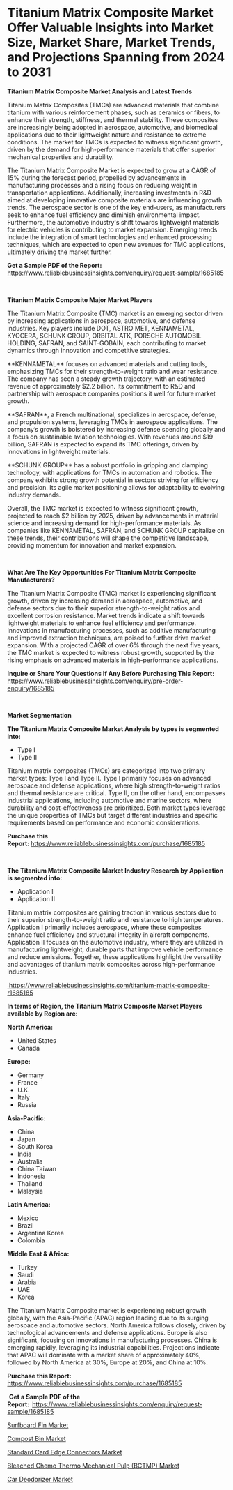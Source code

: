 <p><h1>Titanium Matrix Composite Market Offer Valuable Insights into Market Size, Market Share, Market Trends, and Projections Spanning from 2024 to 2031</h1></p><p><strong>Titanium Matrix Composite Market Analysis and Latest Trends</strong></p>
<p><p>Titanium Matrix Composites (TMCs) are advanced materials that combine titanium with various reinforcement phases, such as ceramics or fibers, to enhance their strength, stiffness, and thermal stability. These composites are increasingly being adopted in aerospace, automotive, and biomedical applications due to their lightweight nature and resistance to extreme conditions. The market for TMCs is expected to witness significant growth, driven by the demand for high-performance materials that offer superior mechanical properties and durability.</p><p>The Titanium Matrix Composite Market is expected to grow at a CAGR of 15% during the forecast period, propelled by advancements in manufacturing processes and a rising focus on reducing weight in transportation applications. Additionally, increasing investments in R&D aimed at developing innovative composite materials are influencing growth trends. The aerospace sector is one of the key end-users, as manufacturers seek to enhance fuel efficiency and diminish environmental impact. Furthermore, the automotive industry's shift towards lightweight materials for electric vehicles is contributing to market expansion. Emerging trends include the integration of smart technologies and enhanced processing techniques, which are expected to open new avenues for TMC applications, ultimately driving the market further.</p></p>
<p><strong>Get a Sample PDF of the Report:&nbsp;</strong> <a href="https://www.reliablebusinessinsights.com/enquiry/request-sample/1685185?utm_campaign=1426&utm_medium=2&utm_source=Github&utm_content=ia&utm_term=16102024&utm_id=titanium-matrix-composite">https://www.reliablebusinessinsights.com/enquiry/request-sample/1685185</a></p>
<p>&nbsp;</p>
<p><strong>Titanium Matrix Composite Major Market Players</strong></p>
<p><p>The Titanium Matrix Composite (TMC) market is an emerging sector driven by increasing applications in aerospace, automotive, and defense industries. Key players include DOT, ASTRO MET, KENNAMETAL, KYOCERA, SCHUNK GROUP, ORBITAL ATK, PORSCHE AUTOMOBIL HOLDING, SAFRAN, and SAINT-GOBAIN, each contributing to market dynamics through innovation and competitive strategies.</p><p>**KENNAMETAL** focuses on advanced materials and cutting tools, emphasizing TMCs for their strength-to-weight ratio and wear resistance. The company has seen a steady growth trajectory, with an estimated revenue of approximately $2.2 billion. Its commitment to R&D and partnership with aerospace companies positions it well for future market growth.</p><p>**SAFRAN**, a French multinational, specializes in aerospace, defense, and propulsion systems, leveraging TMCs in aerospace applications. The company’s growth is bolstered by increasing defense spending globally and a focus on sustainable aviation technologies. With revenues around $19 billion, SAFRAN is expected to expand its TMC offerings, driven by innovations in lightweight materials.</p><p>**SCHUNK GROUP** has a robust portfolio in gripping and clamping technology, with applications for TMCs in automation and robotics. The company exhibits strong growth potential in sectors striving for efficiency and precision. Its agile market positioning allows for adaptability to evolving industry demands.</p><p>Overall, the TMC market is expected to witness significant growth, projected to reach $2 billion by 2025, driven by advancements in material science and increasing demand for high-performance materials. As companies like KENNAMETAL, SAFRAN, and SCHUNK GROUP capitalize on these trends, their contributions will shape the competitive landscape, providing momentum for innovation and market expansion.</p></p>
<p>&nbsp;</p>
<p><strong>What Are The Key Opportunities For Titanium Matrix Composite Manufacturers?</strong></p>
<p><p>The Titanium Matrix Composite (TMC) market is experiencing significant growth, driven by increasing demand in aerospace, automotive, and defense sectors due to their superior strength-to-weight ratios and excellent corrosion resistance. Market trends indicate a shift towards lightweight materials to enhance fuel efficiency and performance. Innovations in manufacturing processes, such as additive manufacturing and improved extraction techniques, are poised to further drive market expansion. With a projected CAGR of over 6% through the next five years, the TMC market is expected to witness robust growth, supported by the rising emphasis on advanced materials in high-performance applications.</p></p>
<p><strong>Inquire or Share Your Questions If Any Before Purchasing This Report:</strong> <a href="https://www.reliablebusinessinsights.com/enquiry/pre-order-enquiry/1685185?utm_campaign=1426&utm_medium=2&utm_source=Github&utm_content=ia&utm_term=16102024&utm_id=titanium-matrix-composite">https://www.reliablebusinessinsights.com/enquiry/pre-order-enquiry/1685185</a></p>
<p>&nbsp;</p>
<p><strong>Market Segmentation</strong></p>
<p><strong>The Titanium Matrix Composite Market Analysis by types is segmented into:</strong></p>
<p><ul><li>Type I</li><li>Type II</li></ul></p>
<p><p>Titanium matrix composites (TMCs) are categorized into two primary market types: Type I and Type II. Type I primarily focuses on advanced aerospace and defense applications, where high strength-to-weight ratios and thermal resistance are critical. Type II, on the other hand, encompasses industrial applications, including automotive and marine sectors, where durability and cost-effectiveness are prioritized. Both market types leverage the unique properties of TMCs but target different industries and specific requirements based on performance and economic considerations.</p></p>
<p><strong>Purchase this Report:&nbsp;</strong><a href="https://www.reliablebusinessinsights.com/purchase/1685185?utm_campaign=1426&utm_medium=2&utm_source=Github&utm_content=ia&utm_term=16102024&utm_id=titanium-matrix-composite">https://www.reliablebusinessinsights.com/purchase/1685185</a></p>
<p>&nbsp;</p>
<p><strong>The Titanium Matrix Composite Market Industry Research by Application is segmented into:</strong></p>
<p><ul><li>Application I</li><li>Application II</li></ul></p>
<p><p>Titanium matrix composites are gaining traction in various sectors due to their superior strength-to-weight ratio and resistance to high temperatures. Application I primarily includes aerospace, where these composites enhance fuel efficiency and structural integrity in aircraft components. Application II focuses on the automotive industry, where they are utilized in manufacturing lightweight, durable parts that improve vehicle performance and reduce emissions. Together, these applications highlight the versatility and advantages of titanium matrix composites across high-performance industries.</p></p>
<p><a href="https://www.reliablebusinessinsights.com/titanium-matrix-composite-r1685185?utm_campaign=1426&utm_medium=2&utm_source=Github&utm_content=ia&utm_term=16102024&utm_id=titanium-matrix-composite">&nbsp;https://www.reliablebusinessinsights.com/titanium-matrix-composite-r1685185</a></p>
<p><strong>In terms of Region, the Titanium Matrix Composite Market Players available by Region are:</strong></p>
<p>
    <p> <strong> North America: </strong>
        <ul>
            <li>United States</li>
            <li>Canada</li>
        </ul>
        </p> 
    <p> <strong> Europe: </strong>
        <ul>
            <li>Germany</li>
            <li>France</li>
            <li>U.K.</li>
            <li>Italy</li>
            <li>Russia</li>
        </ul>
        </p> 
    <p> <strong> Asia-Pacific: </strong>
        <ul>
            <li>China</li>
            <li>Japan</li>
            <li>South Korea</li>
            <li>India</li>
            <li>Australia</li>
            <li>China Taiwan</li>
            <li>Indonesia</li>
            <li>Thailand</li>
            <li>Malaysia</li>
        </ul>
        </p> 
    <p> <strong> Latin America: </strong>
        <ul>
            <li>Mexico</li>
            <li>Brazil</li>
            <li>Argentina Korea</li>
            <li>Colombia</li>
        </ul>
        </p> 
    <p> <strong> Middle East & Africa: </strong>
        <ul>
            <li>Turkey</li>
            <li>Saudi</li>
            <li>Arabia</li>
            <li>UAE</li>
            <li>Korea</li>
        </ul>
    </p>
    </p>
<p><p>The Titanium Matrix Composite market is experiencing robust growth globally, with the Asia-Pacific (APAC) region leading due to its surging aerospace and automotive sectors. North America follows closely, driven by technological advancements and defense applications. Europe is also significant, focusing on innovations in manufacturing processes. China is emerging rapidly, leveraging its industrial capabilities. Projections indicate that APAC will dominate with a market share of approximately 40%, followed by North America at 30%, Europe at 20%, and China at 10%.</p></p>
<p><strong>Purchase this Report: </strong><a href="https://www.reliablebusinessinsights.com/purchase/1685185?utm_campaign=1426&utm_medium=2&utm_source=Github&utm_content=ia&utm_term=16102024&utm_id=titanium-matrix-composite">https://www.reliablebusinessinsights.com/purchase/1685185</a></p>
<p>&nbsp;<strong>Get a Sample PDF of the Report:&nbsp;&nbsp;</strong><a href="https://www.reliablebusinessinsights.com/enquiry/request-sample/1685185?utm_campaign=1426&utm_medium=2&utm_source=Github&utm_content=ia&utm_term=16102024&utm_id=titanium-matrix-composite">https://www.reliablebusinessinsights.com/enquiry/request-sample/1685185</a></p>
<p><strong></strong></p>
<p><p><a href="https://www.linkedin.com/pulse/surfboard-fin-market-global-trends-forecast-2024-2031-k3x5c?trk=public_post_embed_feed-article-content&utm_campaign=1426&utm_medium=2&utm_source=Github&utm_content=ia&utm_term=16102024&utm_id=titanium-matrix-composite">Surfboard Fin Market</a></p><p><a href="https://www.linkedin.com/pulse/global-compost-bin-market-sector2024-2031-metrics-strategic-2jqzc?trk=public_post_embed_feed-article-content&utm_campaign=1426&utm_medium=2&utm_source=Github&utm_content=ia&utm_term=16102024&utm_id=titanium-matrix-composite">Compost Bin Market</a></p><p><a href="https://www.linkedin.com/pulse/in-depth-standard-card-edge-connectors-market-review-size-share-vpe1c?trk=public_post_embed_feed-article-content&utm_campaign=1426&utm_medium=2&utm_source=Github&utm_content=ia&utm_term=16102024&utm_id=titanium-matrix-composite">Standard Card Edge Connectors Market</a></p><p><a href="https://www.linkedin.com/pulse/bleached-chemo-thermo-mechanical-pulp-bctmp-market2024-sbydc?trk=public_post_embed_feed-article-content&utm_campaign=1426&utm_medium=2&utm_source=Github&utm_content=ia&utm_term=16102024&utm_id=titanium-matrix-composite">Bleached Chemo Thermo Mechanical Pulp (BCTMP) Market</a></p><p><a href="https://www.linkedin.com/pulse/car-deodorizer-market-analysis-report-global-insights-region-bux0f?utm_campaign=1426&utm_medium=2&utm_source=Github&utm_content=ia&utm_term=16102024&utm_id=titanium-matrix-composite">Car Deodorizer Market</a></p></p>